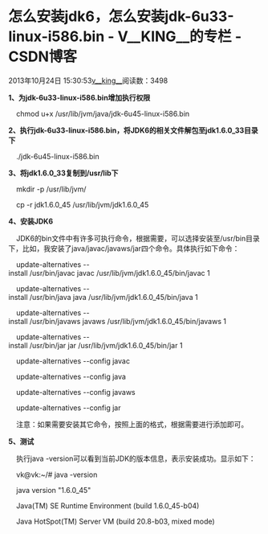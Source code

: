 # 怎么安装jdk6，怎么安装jdk-6u33-linux-i586.bin - V__KING__的专栏 - CSDN博客





2013年10月24日 15:30:53[v__king__](https://me.csdn.net/V__KING__)阅读数：3498








**1、为jdk-6u33-linux-i586.bin增加执行权限**


    chmod u+x /usr/lib/jvm/java/jdk-6u45-linux-i586.bin

**2、执行jdk-6u33-linux-i586.bin，将JDK6的相关文件解包至jdk1.6.0_33目录下**


    ./jdk-6u45-linux-i586.bin

**3、将jdk1.6.0_33复制到/usr/lib下**


    mkdir -p /usr/lib/jvm/


    cp -r jdk1.6.0_45 /usr/lib/jvm/jdk1.6.0_45

**4、安装JDK6**


    JDK6的bin文件中有许多可执行命令，根据需要，可以选择安装至/usr/bin目录下，比如，我安装了java/javac/javaws/jar四个命令。具体执行如下命令：


    update-alternatives --install /usr/bin/javac javac /usr/lib/jvm/jdk1.6.0_45/bin/javac 1


    update-alternatives --install /usr/bin/java java /usr/lib/jvm/jdk1.6.0_45/bin/java 1


    update-alternatives --install /usr/bin/javaws javaws /usr/lib/jvm/jdk1.6.0_45/bin/javaws 1


    update-alternatives --install /usr/bin/jar jar /usr/lib/jvm/jdk1.6.0_45/bin/jar 1


    update-alternatives --config javac


    update-alternatives --config java


    update-alternatives --config javaws


    update-alternatives --config jar


    注意：如果需要安装其它命令，按照上面的格式，根据需要进行添加即可。

**5、测试**


    ​执行java -version可以看到当前JDK的版本信息，表示安装成功。显示如下：


    vk@vk:~/# java -version


    java version "1.6.0_45"


    Java(TM) SE Runtime Environment (build 1.6.0_45-b04)


    Java HotSpot(TM) Server VM (build 20.8-b03, mixed mode)



